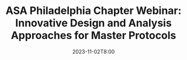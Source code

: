 ---
# Documentation: https://wowchemy.com/docs/managing-content/
type: webinar
title: "ASA Philadelphia Chapter Webinar: Innovative Design and Analysis Approaches for Master Protocols"
url_freeregister: https://drexel.zoom.us/meeting/register/tZAtc-itrj4pH9YXv59CzbhdNpLQkvVmrDGj#/
date: 2023-11-02T8:00
all_day: false
speaker: ""
---